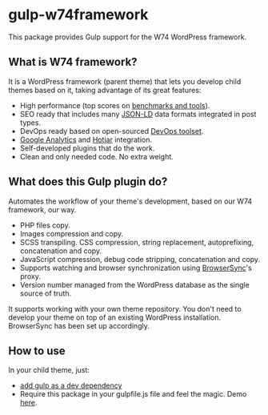 # gulp-w74framework
This package provides Gulp support for the W74 WordPress framework.

## What is W74 framework?
It is a WordPress framework (parent theme) that lets you develop child themes based on it, taking advantage of its great features:
- High performance (top scores on [benchmarks and tools](https://developers.google.com/web/fundamentals/performance/speed-tools/#what_are_the_different_performance_tools)).
- SEO ready that includes many [JSON-LD](https://json-ld.org/) data formats integrated in post types.
- DevOps ready based on open-sourced [DevOps toolset](https://github.com/aheadlabs/devops-toolset).
- [Google Analytics](https://analytics.google.com/) and [Hotjar](https://www.hotjar.com/) integration.
- Self-developed plugins that do the work.
- Clean and only needed code. No extra weight.

## What does this Gulp plugin do?
Automates the workflow of your theme's development, based on our W74 framework, our way.
- PHP files copy.
- Images compression and copy.
- SCSS transpiling. CSS compression, string replacement, autoprefixing, concatenation and copy.
- JavaScript compression, debug code stripping, concatenation and copy.
- Supports watching and browser synchronization using [BrowserSync](https://browsersync.io/)'s proxy.
- Version number managed from the WordPress database as the single source of truth.

It supports working with your own theme repository. You don't need to develop your theme on top of an existing WordPress installation. BrowserSync has been set up accordingly.

## How to use
In your child theme, just:
- [add gulp as a dev dependency](https://gulpjs.com/docs/en/getting-started/quick-start#install-the-gulp-package-in-your-devdependencies)
- Require this package in your gulpfile.js file and feel the magic. Demo [here](gulpfile-demo.js).
